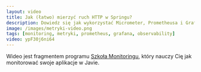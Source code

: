 ```yaml
---
layout:	video
title: Jak (łatwo) mierzyć ruch HTTP w Springu?
description: Dowiedz się jak wykorzystać Micrometer, Prometheusa i Grafanę do pomiaru ruchu HTTP w Twojej aplikacji w Springu.
image: /images/metryki-video.png
tags: [monitoring, metryki, prometheus, grafana, observability]
video: ypF30j6ni64
---
```



Wideo jest fragmentem programu [Szkoła Monitoringu](https://szkolamonitoringu.pl), który nauczy Cię jak monitorować swoje aplikacje w Javie.
